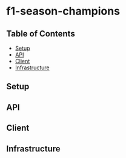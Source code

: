 # f1-season-champions

## Table of Contents

- [Setup](#setup)
- [API](#api)
- [Client](#client)
- [Infrastructure](#infrastructure)

## Setup

## API

## Client

## Infrastructure
